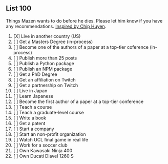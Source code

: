 ## List 100

Things Mazen wants to do before he dies. Please let him know if you have any recommendations. [Inspired by Chip Huyen](https://huyenchip.com/).

1. [X] Live in another country (US)
1. [ ] Get a Masters Degree (in-process)
1. [ ] Become one of the authors of a paper at a top-tier coference (in-process)
1. [ ] Publish more than 25 posts
1. [ ] Publish a Python package
1. [ ] Publish an NPM package
1. [ ] Get a PhD Degree
1. [ ] Get an affiliation on Twitch
1. [ ] Get a partnership on Twitch
1. [ ] Live in Japan
1. [ ] Learn Japanese
1. [ ] Become the first author of a paper at a top-tier conference
1. [ ] Teach a course
1. [ ] Teach a graduate-level course
1. [ ] Write a book
1. [ ] Get a patent
1. [ ] Start a company
1. [ ] Start an non-profit organization
1. [ ] Watch UCL final game in real life
1. [ ] Work for a soccer club
1. [ ] Own Kawasaki Ninja 400
1. [ ] Own Ducati Diavel 1260 S